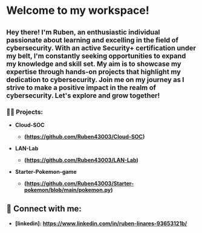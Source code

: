 <h1> Welcome to my workspace! <br/> </h1>

<h2><small> Hey there! I'm Ruben, an enthusiastic individual passionate about learning and excelling in the field of cybersecurity. With an active Security+ certification under my belt, I'm constantly seeking opportunities to expand my knowledge and skill set. My aim is to showcase my expertise through hands-on projects that highlight my dedication to cybersecurity. Join me on my journey as I strive to make a positive impact in the realm of cybersecurity. Let's explore and grow together!</small></h3>

<h3>👨‍💻  Projects:</h3>

- <b>Cloud-SOC</b>
  - <b>(https://github.com/Ruben43003/Cloud-SOC)</b>

- <b>LAN-Lab</b>
  - <b>(https://github.com/Ruben43003/LAN-Lab)</b>

- <b>Starter-Pokemon-game</b>
  - <b>(https://github.com/Ruben43003/Starter-pokemon/blob/main/pokemon.py)</b>
  



<h2> 🤳 Connect with me:</h2>

- <b>[linkedin]: https://www.linkedin.com/in/ruben-linares-93653121b/</b>

